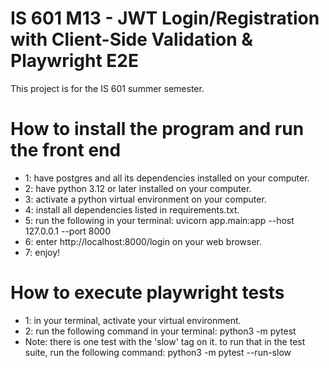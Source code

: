 # IS 601 M13 - JWT Login/Registration with Client-Side Validation & Playwright E2E

This project is for the IS 601 summer semester.

# How to install the program and run the front end

- 1: have postgres and all its dependencies installed on your computer.
- 2: have python 3.12 or later installed on your computer.
- 3: activate a python virtual environment on your computer.
- 4: install all dependencies listed in requirements.txt.
- 5: run the following in your terminal: uvicorn app.main:app --host 127.0.0.1 --port 8000
- 6: enter http://localhost:8000/login on your web browser.
- 7: enjoy!

# How to execute playwright tests

- 1: in your terminal, activate your virtual environment.
- 2: run the following command in your terminal: python3 -m pytest
- Note: there is one test with the 'slow' tag on it. to run that in the test suite, run the following command: python3 -m pytest --run-slow
